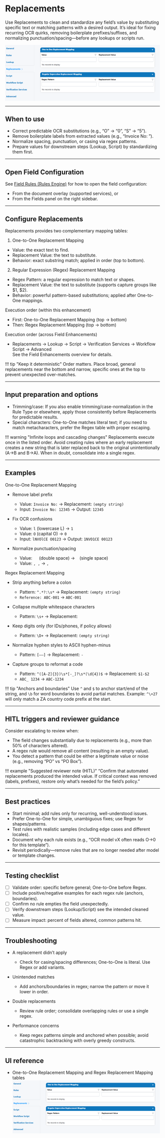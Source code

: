 # Replacements

Use Replacements to clean and standardize any field’s value by substituting specific text or matching patterns with a desired output. It’s ideal for fixing recurring OCR quirks, removing boilerplate prefixes/suffixes, and normalizing punctuation/spacing—before any lookups or scripts run.

![Replacements — One-to-One and Regex mapping](../../assets/img-2025-09-01-12-13-13.png)

---

## When to use

- Correct predictable OCR substitutions (e.g., “O” → “0”, “S” → “5”).
- Remove boilerplate labels from extracted values (e.g., “Invoice No: ”).
- Normalize spacing, punctuation, or casing via regex patterns.
- Prepare values for downstream steps (Lookup, Script) by standardizing them first.

---

## Open Field Configuration

See [Field Rules (Rules Engine)](index.md) for how to open the field configuration:

- From the document overlay (supported services), or
- From the Fields panel on the right sidebar.

---

## Configure Replacements

Replacements provides two complementary mapping tables:

1) One-to-One Replacement Mapping

- Value: the exact text to find.
- Replacement Value: the text to substitute.
- Behavior: exact substring match; applied in order (top to bottom).

2) Regular Expression (Regex) Replacement Mapping

- Regex Pattern: a regular expression to match text or shapes.
- Replacement Value: the text to substitute (supports capture groups like $1, $2).
- Behavior: powerful pattern-based substitutions; applied after One-to-One mappings.

Execution order (within this enhancement)

- First: One-to-One Replacement Mapping (top → bottom)
- Then: Regex Replacement Mapping (top → bottom)

Execution order (across Field Enhancements)

- Replacements → Lookup → Script → Verification Services → Workflow Script → Advanced  
  See the Field Enhancements overview for details.

!!! tip "Keep it deterministic"
    Order matters. Place broad, general replacements near the bottom and narrow, specific ones at the top to prevent unexpected over-matches.

---

## Input preparation and options

- Trimming/case: If you also enable trimming/case-normalization in the Rule Type or elsewhere, apply those consistently before Replacements for predictable results.
- Special characters: One-to-One matches literal text; if you need to match metacharacters, prefer the Regex table with proper escaping.

!!! warning "Infinite loops and cascading changes"
    Replacements execute once in the listed order. Avoid creating rules where an early replacement creates a new string that is later replaced back to the original unintentionally (A→B and B→A). When in doubt, consolidate into a single regex.

---

## Examples

One-to-One Replacement Mapping

- Remove label prefix
    - Value: `Invoice No:` → Replacement: `(empty string)`
    - Input: `Invoice No: 12345` → Output: `12345`

- Fix OCR confusions
    - Value: `l` (lowercase L) → `1`
    - Value: `O` (capital O) → `0`
    - Input: `lNVOlCE O0123` → Output: `1NVO1CE 00123`

- Normalize punctuation/spacing
    - Value: `  ` (double space) → ` ` (single space)
    - Value: `, ,` → `,`

Regex Replacement Mapping

- Strip anything before a colon
    - Pattern: `^.*?:\s*` → Replacement: `(empty string)` 
    - `Reference: ABC-001` → `ABC-001`

- Collapse multiple whitespace characters
    - Pattern: `\s+` → Replacement: ` `

- Keep digits only (for IDs/phones, if policy allows)
    - Pattern: `\D+` → Replacement: `(empty string)`

- Normalize hyphen styles to ASCII hyphen-minus
    - Pattern: `[–—]` → Replacement: `-`

- Capture groups to reformat a code
    - Pattern: `^([A-Z]{3})\s*[-_]?\s*(\d{4})$` → Replacement: `$1-$2`  
    - `ABC_ 1234` → `ABC-1234`

!!! tip "Anchors and boundaries"
    Use `^` and `$` to anchor start/end of the string, and `\b` for word boundaries to avoid partial matches. Example: `^\+27` will only match a ZA country code prefix at the start.

---

## HITL triggers and reviewer guidance

Consider escalating to review when:

- The field changes substantially due to replacements (e.g., more than 50% of characters altered).
- A regex rule would remove all content (resulting in an empty value).
- You detect a pattern that could be either a legitimate value or noise (e.g., removing “PO” vs “PO Box”).

!!! example "Suggested reviewer note (HITL)"
    “Confirm that automated replacements produced the intended value. If critical context was removed (labels, prefixes), restore only what’s needed for the field’s policy.”

---

## Best practices

- Start minimal; add rules only for recurring, well-understood issues.
- Prefer One-to-One for simple, unambiguous fixes; use Regex for shapes/patterns.
- Test rules with realistic samples (including edge cases and different locales).
- Document why each rule exists (e.g., “OCR model vX often reads O→0 for this template”).
- Revisit periodically—remove rules that are no longer needed after model or template changes.

---

## Testing checklist

- [ ] Validate order: specific before general; One-to-One before Regex.  
- [ ] Include positive/negative examples for each regex rule (anchors, boundaries).  
- [ ] Confirm no rule empties the field unexpectedly.  
- [ ] Verify downstream steps (Lookup/Script) see the intended cleaned value.  
- [ ] Measure impact: percent of fields altered, common patterns hit.

---

## Troubleshooting

- A replacement didn’t apply
    - Check for casing/spacing differences; One-to-One is literal. Use Regex or add variants.

- Unintended matches
    - Add anchors/boundaries in regex; narrow the pattern or move it lower in order.

- Double replacements
    - Review rule order; consolidate overlapping rules or use a single regex.

- Performance concerns
    - Keep regex patterns simple and anchored when possible; avoid catastrophic backtracking with overly greedy constructs.

---

## UI reference

- One-to-One Replacement Mapping and Regex Replacement Mapping tables  
    ![Replacements — One-to-One and Regex mapping](../../assets/img-2025-09-01-12-13-13.png)